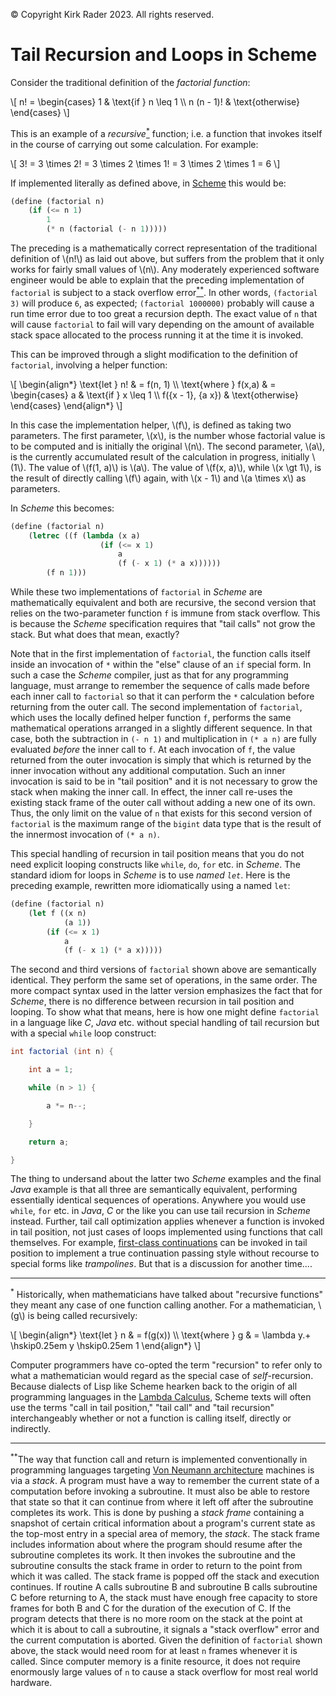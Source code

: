 &copy; Copyright Kirk Rader 2023. All rights reserved.

# Tail Recursion and Loops in Scheme

Consider the traditional definition of the _factorial function_:

\\[
n! =
    \begin{cases}
        1 & \text{if } n \leq 1 \\\\
        n (n - 1)! & \text{otherwise}
    \end{cases}
\\]

This is an example of a _recursive_[<sup>*</sup>](#recursion) function; i.e. a
function that invokes itself in the course of carrying out some calculation. For
example:

\\[
3! = 3 \times 2! = 3 \times 2 \times 1! = 3 \times 2 \times 1 = 6
\\]

If implemented literally as defined above, in
[Scheme](https://en.wikipedia.org/wiki/Scheme_(programming_language)) this would
be:

```scheme
(define (factorial n)
    (if (<= n 1)
        1
        (* n (factorial (- n 1)))))
```

The preceding is a mathematically correct representation of the traditional
definition of \\(n!\\) as laid out above, but suffers from the problem that it
only works for fairly small values of \\(n\\). Any moderately experienced
software engineer would be able to explain that the preceding implementation of
`factorial` is subject to a stack overflow error[<sup>**</sup>](#stack). In
other words, `(factorial 3)` will produce `6`, as expected; `(factorial
1000000)` probably will cause a run time error due to too great a recursion
depth. The exact value of `n` that will cause `factorial` to fail will vary
depending on the amount of available stack space allocated to the process
running it at the time it is invoked.

This can be improved through a slight modification to the definition of
`factorial`, involving a helper function:

\\[
    \begin{align*}
        \text{let } n! & = f(n, 1) \\\\
        \text{where } f(x,a) & =
            \begin{cases}
                a & \text{if } x \leq 1 \\\\
                f({x - 1}, {a x}) & \text{otherwise}
            \end{cases}
    \end{align*}
\\]

In this case the implementation helper, \\(f\\), is defined as taking two
parameters. The first parameter, \\(x\\), is the number whose factorial value is
to be computed and is initially the original \\(n\\). The second parameter,
\\(a\\), is the currently accumulated result of the calculation in progress,
initially \\(1\\). The value of \\(f(1, a)\\) is \\(a\\). The value of
\\(f(x, a)\\), while \\(x \gt 1\\), is the result of directly calling \\(f\\)
again, with \\(x - 1\\) and \\(a \times x\\) as parameters.

In _Scheme_ this becomes:

```scheme
(define (factorial n)
    (letrec ((f (lambda (x a)
                    (if (<= x 1)
                        a
                        (f (- x 1) (* a x))))))
        (f n 1)))
```

While these two implementations of `factorial` in _Scheme_ are mathematically
equivalent and both are recursive, the second version that relies on the
two-parameter function `f` is immune from stack overflow. This is because the
_Scheme_ specification requires that "tail calls" not grow the stack. But what
does that mean, exactly?

Note that in the first implementation of `factorial`, the function calls itself
inside an invocation of `*` within the "else" clause of an `if` special form. In
such a case the _Scheme_ compiler, just as that for any programming language,
must arrange to remember the sequence of calls made before each inner call to
`factorial` so that it can perform the `*` calculation before returning from the
outer call. The second implementation of `factorial`, which uses the locally
defined helper function `f`, performs the same mathematical operations arranged
in a slightly different sequence. In that case, both the subtraction in
`(- n 1)` and multiplication in `(* a n)` are fully evaluated _before_ the inner
call to `f`. At each invocation of `f`, the value returned from the outer
invocation is simply that which is returned by the inner invocation without any
additional computation. Such an inner invocation is said to be in "tail
position" and it is not necessary to grow the stack when making the inner call.
In effect, the inner call re-uses the existing stack frame of the outer call
without adding a new one of its own. Thus, the only limit on the value of `n`
that exists for this second version of `factorial` is the maximum range of the
`bigint` data type that is the result of the innermost invocation of `(* a n)`.

This special handling of recursion in tail position means that you do not need
explicit looping constructs like `while`, `do`, `for` etc. in _Scheme_. The
standard idiom for loops in _Scheme_ is to use _named `let`_. Here is the
preceding example, rewritten more idiomatically using a named `let`:

```scheme
(define (factorial n)
    (let f ((x n)
            (a 1))
        (if (<= x 1)
            a
            (f (- x 1) (* a x)))))
```

The second and third versions of `factorial` shown above are semantically
identical. They perform the same set of operations, in the same order. The more
compact syntax used in the latter version emphasizes the fact that for _Scheme_,
there is no difference between recursion in tail position and looping. To show
what that means, here is how one might define `factorial` in a language like
_C_, _Java_ etc. without special handling of tail recursion but with a special
`while` loop construct:

```java
int factorial (int n) {

    int a = 1;

    while (n > 1) {

        a *= n--;

    }

    return a;

}
```

The thing to undersand about the latter two _Scheme_ examples and the final
_Java_ example is that all three are semantically equivalent, performing
essentially identical sequences of operations. Anywhere you would use `while`,
`for` etc. in _Java_, _C_ or the like you can use tail recursion in _Scheme_
instead. Further, tail call optimization applies whenever a function is invoked
in tail position, not just cases of loops implemented using functions that call
themselves. For example, [first-class continuations](./call-cc.md) can be
invoked in tail position to implement a true continuation passing style without
recourse to special forms like _trampolines_. But that is a discussion for
another time....

---

<a id="recursion"></a>

<sup>*</sup> Historically, when mathematicians have talked about "recursive
functions" they meant any case of one function calling another. For a
mathematician, \\(g\\) is being called recursively:

\\[
    \begin{align*}
        \text{let } n & = f(g(x)) \\\\
        \text{where } g & = \lambda y.+ \hskip0.25em y \hskip0.25em 1
    \end{align*}
\\]

Computer programmers have co-opted the term "recursion" to refer only to what a
mathematician would regard as the special case of _self_-recursion. Because
dialects of Lisp like Scheme hearken back to the origin of all programming
languages in the [Lambda Calculus](../philosophy/computability.md), Scheme texts
will often use the terms "call in tail position," "tail call" and "tail
recursion" interchangeably whether or not a function is calling itself, directly
or indirectly.

---

<a id="stack"></a>

<sup>**</sup>The way that function call and return is implemented conventionally
in programming languages targeting [Von Neumann
architecture](https://en.wikipedia.org/wiki/Von_Neumann_architecture) machines
is via a _stack_. A program must have a way to remember the current state of a
computation before invoking a subroutine. It must also be able to restore that
state so that it can continue from where it left off after the subroutine
completes its work. This is done by pushing a _stack frame_ containing a
snapshot of certain critical information about a program's current state as the
top-most entry in a special area of memory, the _stack_. The stack frame
includes information about where the program should resume after the subroutine
completes its work. It then invokes the subroutine and the subroutine consults
the stack frame in order to return to the point from which it was called. The
stack frame is popped off the stack and execution continues. If routine A calls
subroutine B and subroutine B calls subroutine C before returning to A, the
stack must have enough free capacity to store frames for both B and C for the
duration of the execution of C. If the program detects that there is no more
room on the stack at the point at which it is about to call a subroutine, it
signals a "stack overflow" error and the current computation is aborted. Given
the definition of `factorial` shown above, the stack would need room for at
least `n` frames whenever it is called. Since computer memory is a finite
resource, it does not require enormously large values of `n` to cause a stack
overflow for most real world hardware.
